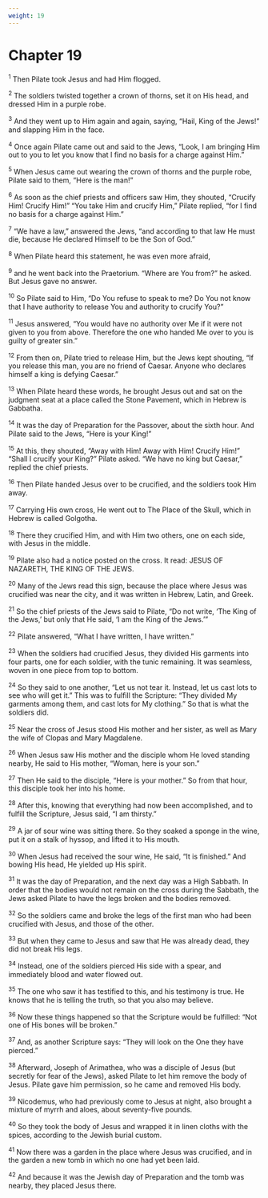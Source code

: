 ```yaml
---
weight: 19
---
```


# Chapter 19

<sup>1</sup> Then Pilate took Jesus and had Him flogged. 

<sup>2</sup> The soldiers twisted together a crown of thorns, set it on His head, and dressed Him in a purple robe. 

<sup>3</sup> And they went up to Him again and again, saying, “Hail, King of the Jews!” and slapping Him in the face. 

<sup>4</sup> Once again Pilate came out and said to the Jews, “Look, I am bringing Him out to you to let you know that I find no basis for a charge against Him.” 

<sup>5</sup> When Jesus came out wearing the crown of thorns and the purple robe, Pilate said to them, “Here is the man!” 

<sup>6</sup> As soon as the chief priests and officers saw Him, they shouted, “Crucify Him! Crucify Him!” “You take Him and crucify Him,” Pilate replied, “for I find no basis for a charge against Him.” 

<sup>7</sup> “We have a law,” answered the Jews, “and according to that law He must die, because He declared Himself to be the Son of God.” 

<sup>8</sup> When Pilate heard this statement, he was even more afraid, 

<sup>9</sup> and he went back into the Praetorium. “Where are You from?” he asked. But Jesus gave no answer. 

<sup>10</sup> So Pilate said to Him, “Do You refuse to speak to me? Do You not know that I have authority to release You and authority to crucify You?” 

<sup>11</sup> Jesus answered, “You would have no authority over Me if it were not given to you from above. Therefore the one who handed Me over to you is guilty of greater sin.” 

<sup>12</sup> From then on, Pilate tried to release Him, but the Jews kept shouting, “If you release this man, you are no friend of Caesar. Anyone who declares himself a king is defying Caesar.” 

<sup>13</sup> When Pilate heard these words, he brought Jesus out and sat on the judgment seat at a place called the Stone Pavement, which in Hebrew is Gabbatha. 

<sup>14</sup> It was the day of Preparation for the Passover, about the sixth hour. And Pilate said to the Jews, “Here is your King!” 

<sup>15</sup> At this, they shouted, “Away with Him! Away with Him! Crucify Him!” “Shall I crucify your King?” Pilate asked. “We have no king but Caesar,” replied the chief priests. 

<sup>16</sup> Then Pilate handed Jesus over to be crucified, and the soldiers took Him away. 

<sup>17</sup> Carrying His own cross, He went out to The Place of the Skull, which in Hebrew is called Golgotha. 

<sup>18</sup> There they crucified Him, and with Him two others, one on each side, with Jesus in the middle. 

<sup>19</sup> Pilate also had a notice posted on the cross. It read: JESUS OF NAZARETH, THE KING OF THE JEWS. 

<sup>20</sup> Many of the Jews read this sign, because the place where Jesus was crucified was near the city, and it was written in Hebrew, Latin, and Greek. 

<sup>21</sup> So the chief priests of the Jews said to Pilate, “Do not write, ‘The King of the Jews,’ but only that He said, ‘I am the King of the Jews.’” 

<sup>22</sup> Pilate answered, “What I have written, I have written.” 

<sup>23</sup> When the soldiers had crucified Jesus, they divided His garments into four parts, one for each soldier, with the tunic remaining. It was seamless, woven in one piece from top to bottom. 

<sup>24</sup> So they said to one another, “Let us not tear it. Instead, let us cast lots to see who will get it.” This was to fulfill the Scripture: “They divided My garments among them, and cast lots for My clothing.” So that is what the soldiers did. 

<sup>25</sup> Near the cross of Jesus stood His mother and her sister, as well as Mary the wife of Clopas and Mary Magdalene. 

<sup>26</sup> When Jesus saw His mother and the disciple whom He loved standing nearby, He said to His mother, “Woman, here is your son.” 

<sup>27</sup> Then He said to the disciple, “Here is your mother.” So from that hour, this disciple took her into his home. 

<sup>28</sup> After this, knowing that everything had now been accomplished, and to fulfill the Scripture, Jesus said, “I am thirsty.” 

<sup>29</sup> A jar of sour wine was sitting there. So they soaked a sponge in the wine, put it on a stalk of hyssop, and lifted it to His mouth. 

<sup>30</sup> When Jesus had received the sour wine, He said, “It is finished.” And bowing His head, He yielded up His spirit. 

<sup>31</sup> It was the day of Preparation, and the next day was a High Sabbath. In order that the bodies would not remain on the cross during the Sabbath, the Jews asked Pilate to have the legs broken and the bodies removed. 

<sup>32</sup> So the soldiers came and broke the legs of the first man who had been crucified with Jesus, and those of the other. 

<sup>33</sup> But when they came to Jesus and saw that He was already dead, they did not break His legs. 

<sup>34</sup> Instead, one of the soldiers pierced His side with a spear, and immediately blood and water flowed out. 

<sup>35</sup> The one who saw it has testified to this, and his testimony is true. He knows that he is telling the truth, so that you also may believe. 

<sup>36</sup> Now these things happened so that the Scripture would be fulfilled: “Not one of His bones will be broken.” 

<sup>37</sup> And, as another Scripture says: “They will look on the One they have pierced.” 

<sup>38</sup> Afterward, Joseph of Arimathea, who was a disciple of Jesus (but secretly for fear of the Jews), asked Pilate to let him remove the body of Jesus. Pilate gave him permission, so he came and removed His body. 

<sup>39</sup> Nicodemus, who had previously come to Jesus at night, also brought a mixture of myrrh and aloes, about seventy-five pounds. 

<sup>40</sup> So they took the body of Jesus and wrapped it in linen cloths with the spices, according to the Jewish burial custom. 

<sup>41</sup> Now there was a garden in the place where Jesus was crucified, and in the garden a new tomb in which no one had yet been laid. 

<sup>42</sup> And because it was the Jewish day of Preparation and the tomb was nearby, they placed Jesus there. 


